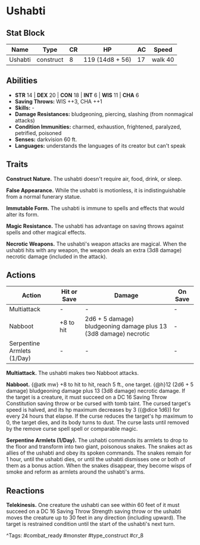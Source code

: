 # Ushabti

## Stat Block

| Name | Type | CR | HP | AC | Speed |
|------|------|----|----|----|-------|
| Ushabti | construct | 8 | 119 (14d8 + 56) | 17 | walk 40 |

## Abilities

- **STR** 14 | **DEX** 20 | **CON** 18 | **INT** 6 | **WIS** 11 | **CHA** 6
- **Saving Throws:** WIS ++3, CHA ++1  
- **Skills:** -  
- **Damage Resistances:** bludgeoning, piercing, slashing (from nonmagical attacks)  
- **Condition Immunities:** charmed, exhaustion, frightened, paralyzed, petrified, poisoned  
- **Senses:** darkvision 60 ft.  
- **Languages:** understands the languages of its creator but can't speak

## Traits

**Construct Nature.** The ushabti doesn't require air, food, drink, or sleep.

**False Appearance.** While the ushabti is motionless, it is indistinguishable from a normal funerary statue.

**Immutable Form.** The ushabti is immune to spells and effects that would alter its form.

**Magic Resistance.** The ushabti has advantage on saving throws against spells and other magical effects.

**Necrotic Weapons.** The ushabti's weapon attacks are magical. When the ushabti hits with any weapon, the weapon deals an extra (3d8 damage) necrotic damage (included in the attack).


## Actions

| Action | Hit or Save | Damage | On Save |
|--------|--------------|--------|----------|
| Multiattack | - | - | - |
| Nabboot | +8 to hit | 2d6 + 5 damage) bludgeoning damage plus 13 (3d8 damage) necrotic | - |
| Serpentine Armlets (1/Day) | - | - | - |

**Multiattack.** The ushabti makes two Nabboot attacks.

**Nabboot.** {@atk mw} +8 to hit to hit, reach 5 ft., one target. {@h}12 (2d6 + 5 damage) bludgeoning damage plus 13 (3d8 damage) necrotic damage. If the target is a creature, it must succeed on a DC 16 Saving Throw Constitution saving throw or be cursed with tomb taint. The cursed target's speed is halved, and its hp maximum decreases by 3 ({@dice 1d6}) for every 24 hours that elapse. If the curse reduces the target's hp maximum to 0, the target dies, and its body turns to dust. The curse lasts until removed by the remove curse spell spell or comparable magic.

**Serpentine Armlets (1/Day).** The ushabti commands its armlets to drop to the floor and transform into two giant, poisonous snakes. The snakes act as allies of the ushabti and obey its spoken commands. The snakes remain for 1 hour, until the ushabti dies, or until the ushabti dismisses one or both of them as a bonus action. When the snakes disappear, they become wisps of smoke and reform as armlets around the ushabti's arms.

## Reactions

**Telekinesis.** One creature the ushabti can see within 60 feet of it must succeed on a DC 16 Saving Throw Strength saving throw or the ushabti moves the creature up to 30 feet in any direction (including upward). The target is restrained condition until the start of the ushabti's next turn.



^Tags: #combat_ready #monster #type_construct #cr_8